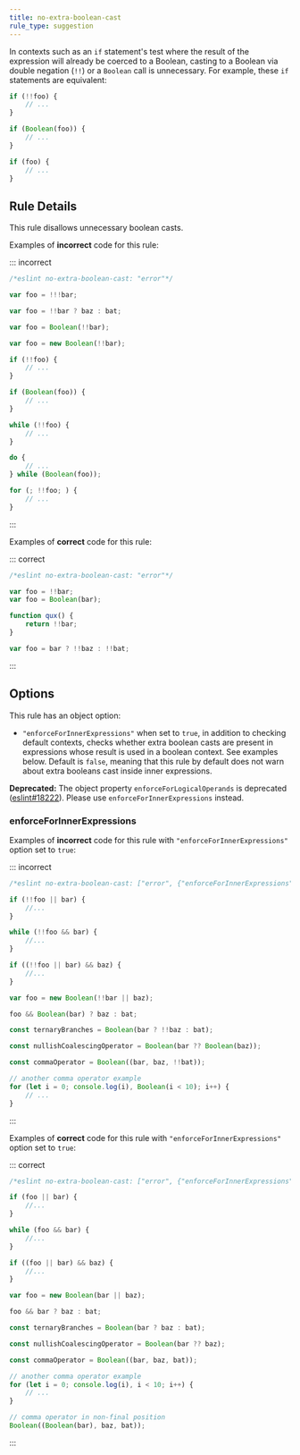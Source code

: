 ```yaml
---
title: no-extra-boolean-cast
rule_type: suggestion
---
```


In contexts such as an `if` statement's test where the result of the expression will already be coerced to a Boolean, casting to a Boolean via double negation (`!!`) or a `Boolean` call is unnecessary. For example, these `if` statements are equivalent:

```js
if (!!foo) {
    // ...
}

if (Boolean(foo)) {
    // ...
}

if (foo) {
    // ...
}
```

## Rule Details

This rule disallows unnecessary boolean casts.

Examples of **incorrect** code for this rule:

::: incorrect

```js
/*eslint no-extra-boolean-cast: "error"*/

var foo = !!!bar;

var foo = !!bar ? baz : bat;

var foo = Boolean(!!bar);

var foo = new Boolean(!!bar);

if (!!foo) {
    // ...
}

if (Boolean(foo)) {
    // ...
}

while (!!foo) {
    // ...
}

do {
    // ...
} while (Boolean(foo));

for (; !!foo; ) {
    // ...
}
```

:::

Examples of **correct** code for this rule:

::: correct

```js
/*eslint no-extra-boolean-cast: "error"*/

var foo = !!bar;
var foo = Boolean(bar);

function qux() {
    return !!bar;
}

var foo = bar ? !!baz : !!bat;
```

:::

## Options

This rule has an object option:

*   `"enforceForInnerExpressions"` when set to `true`, in addition to checking default contexts, checks whether extra boolean casts are present in expressions whose result is used in a boolean context. See examples below. Default is `false`, meaning that this rule by default does not warn about extra booleans cast inside inner expressions.

**Deprecated:** The object property `enforceForLogicalOperands` is deprecated ([eslint#18222](https://github.com/eslint/eslint/pull/18222)). Please use `enforceForInnerExpressions` instead.

### enforceForInnerExpressions

Examples of **incorrect** code for this rule with `"enforceForInnerExpressions"` option set to `true`:

::: incorrect

```js
/*eslint no-extra-boolean-cast: ["error", {"enforceForInnerExpressions": true}]*/

if (!!foo || bar) {
    //...
}

while (!!foo && bar) {
    //...
}

if ((!!foo || bar) && baz) {
    //...
}

var foo = new Boolean(!!bar || baz);

foo && Boolean(bar) ? baz : bat;

const ternaryBranches = Boolean(bar ? !!baz : bat);

const nullishCoalescingOperator = Boolean(bar ?? Boolean(baz));

const commaOperator = Boolean((bar, baz, !!bat));

// another comma operator example
for (let i = 0; console.log(i), Boolean(i < 10); i++) {
    // ...
}
```

:::

Examples of **correct** code for this rule with `"enforceForInnerExpressions"` option set to `true`:

::: correct

```js
/*eslint no-extra-boolean-cast: ["error", {"enforceForInnerExpressions": true}]*/

if (foo || bar) {
    //...
}

while (foo && bar) {
    //...
}

if ((foo || bar) && baz) {
    //...
}

var foo = new Boolean(bar || baz);

foo && bar ? baz : bat;

const ternaryBranches = Boolean(bar ? baz : bat);

const nullishCoalescingOperator = Boolean(bar ?? baz);

const commaOperator = Boolean((bar, baz, bat));

// another comma operator example
for (let i = 0; console.log(i), i < 10; i++) {
    // ...
}

// comma operator in non-final position
Boolean((Boolean(bar), baz, bat));
```

:::
